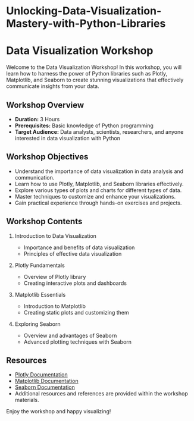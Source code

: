 # Unlocking-Data-Visualization-Mastery-with-Python-Libraries
# Data Visualization Workshop

Welcome to the Data Visualization Workshop! In this workshop, you will learn how to harness the power of Python libraries such as Plotly, Matplotlib, and Seaborn to create stunning visualizations that effectively communicate insights from your data.

## Workshop Overview

- **Duration:** 3 Hours
- **Prerequisites:** Basic knowledge of Python programming
- **Target Audience:** Data analysts, scientists, researchers, and anyone interested in data visualization with Python

## Workshop Objectives

- Understand the importance of data visualization in data analysis and communication.
- Learn how to use Plotly, Matplotlib, and Seaborn libraries effectively.
- Explore various types of plots and charts for different types of data.
- Master techniques to customize and enhance your visualizations.
- Gain practical experience through hands-on exercises and projects.

## Workshop Contents

1. Introduction to Data Visualization
    - Importance and benefits of data visualization
    - Principles of effective data visualization

2. Plotly Fundamentals
    - Overview of Plotly library
    - Creating interactive plots and dashboards

3. Matplotlib Essentials
    - Introduction to Matplotlib
    - Creating static plots and customizing them

4. Exploring Seaborn
    - Overview and advantages of Seaborn
    - Advanced plotting techniques with Seaborn



## Resources

- [Plotly Documentation](https://plotly.com/python/)
- [Matplotlib Documentation](https://matplotlib.org/)
- [Seaborn Documentation](https://seaborn.pydata.org/)
- Additional resources and references are provided within the workshop materials.



Enjoy the workshop and happy visualizing!

